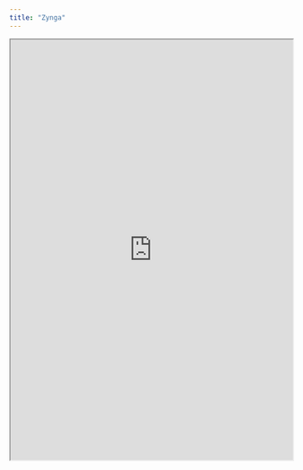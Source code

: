 ```yaml
---
title: "Zynga"
---
```



<iframe height="750" width="100%" src="https://ewelton.github.io/ktest/wiki.html#Zynga"></iframe>
